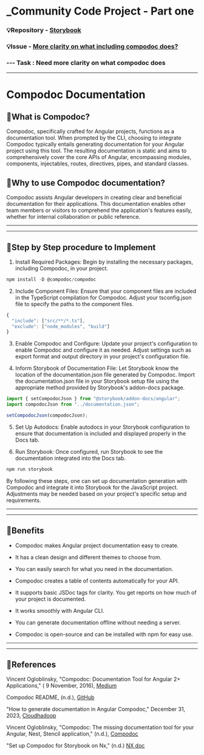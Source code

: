 # \_Community Code Project - Part one

### 💡Repository - [Storybook](https://github.com/storybookjs/storybook)

### 💡Issue - [More clarity on what including compodoc does?](https://github.com/storybookjs/storybook/issues/24944)

### --- Task : Need more clarity on what compodoc does

---

# Compodoc Documentation

## 🌟What is Compodoc?

Compodoc, specifically crafted for Angular projects, functions as a documentation tool. When prompted by the CLI, choosing to integrate Compodoc typically entails generating documentation for your Angular project using this tool. The resulting documentation is static and aims to comprehensively cover the core APIs of Angular, encompassing modules, components, injectables, routes, directives, pipes, and standard classes.

## 🌟Why to use Compodoc documentation?

Compodoc assists Angular developers in creating clear and beneficial documentation for their applications. This documentation enables other team members or visitors to comprehend the application's features easily, whether for internal collaboration or public reference.

---

---

## 🌟Step by Step procedure to Implement

1. Install Required Packages: Begin by installing the necessary packages, including Compodoc, in your project.

```javascript
npm install -D @compodoc/compodoc
```

2. Include Component Files: Ensure that your component files are included in the TypeScript compilation for Compodoc. Adjust your tsconfig.json file to specify the paths to the component files.

```javascript
{
  "include": ["src/**/*.ts"],
  "exclude": ["node_modules", "build"]
}
```

3. Enable Compodoc and Configure: Update your project's configuration to enable Compodoc and configure it as needed. Adjust settings such as export format and output directory in your project's configuration file.

4. Inform Storybook of Documentation File: Let Storybook know the location of the documentation.json file generated by Compodoc. Import the documentation.json file in your Storybook setup file using the appropriate method provided by Storybook's addon-docs package.

```javascript
import { setCompodocJson } from "@storybook/addon-docs/angular";
import compodocJson from "../documentation.json";

setCompodocJson(compodocJson);
```

5. Set Up Autodocs: Enable autodocs in your Storybook configuration to ensure that documentation is included and displayed properly in the Docs tab.

6. Run Storybook: Once configured, run Storybook to see the documentation integrated into the Docs tab.

```javascript
npm run storybook
```

By following these steps, one can set up documentation generation with Compodoc and integrate it into Storybook for the JavaScript project. Adjustments may be needed based on your project's specific setup and requirements.

---

---

## 🌟Benefits

- Compodoc makes Angular project documentation easy to create.

- It has a clean design and different themes to choose from.

- You can easily search for what you need in the documentation.

- Compodoc creates a table of contents automatically for your API.

- It supports basic JSDoc tags for clarity.
  You get reports on how much of your project is documented.

- It works smoothly with Angular CLI.

- You can generate documentation offline without needing a server.

- Compodoc is open-source and can be installed with npm for easy use.

---

---

## 🌟References

Vincent Ogloblinsky, "Compodoc: Documentation Tool for Angular 2+ Applications," ( 9 November, 2016), [Medium](https://medium.com/vincent-ogloblinsky/compodoc-documentation-tool-for-angular-2-applications-44ec650e01a8.)

Compodoc README, (n.d.), [GitHub](https://github.com/compodoc/compodoc/blob/master/README.md)

"How to generate documentation in Angular Compodoc," December 31, 2023, [Cloudhadoop](https://www.cloudhadoop.com/angular-documentation-compodoc)

Vincent Ogloblinsky, "Compodoc: The missing documentation tool for your Angular, Nest, Stencil application," (n.d.), [Compodoc](https://compodoc.app/guides/getting-started.html)

"Set up Compodoc for Storybook on Nx," (n.d.) [NX doc](https://nx.dev/recipes/storybook/angular-storybook-compodoc)
